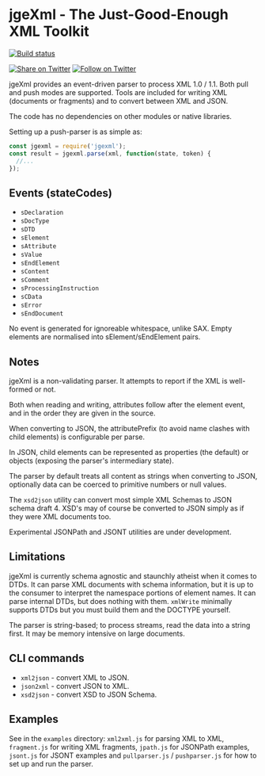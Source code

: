 # jgeXml - The Just-Good-Enough XML Toolkit

[![Build status](https://travis-ci.org/Mermade/jgeXml.svg?branch=master)](https://travis-ci.org/Mermade/jgeXml)

[![Share on Twitter][twitter-image]][twitter-link]
[![Follow on Twitter][twitterFollow-image]][twitterFollow-link]

jgeXml provides an event-driven parser to process XML 1.0 / 1.1. Both pull and push modes are supported. Tools are included for writing XML (documents or fragments) and to convert between XML and JSON.

The code has no dependencies on other modules or native libraries.

Setting up a push-parser is as simple as:

```javascript
const jgexml = require('jgexml');
const result = jgexml.parse(xml, function(state, token) {
  //...
});
```

## Events (stateCodes)

* `sDeclaration`
* `sDocType`
* `sDTD`
* `sElement`
* `sAttribute`
* `sValue`
* `sEndElement`
* `sContent`
* `sComment`
* `sProcessingInstruction`
* `sCData`
* `sError`
* `sEndDocument`

No event is generated for ignoreable whitespace, unlike SAX. Empty elements are normalised into sElement/sEndElement pairs.

## Notes

jgeXml is a non-validating parser. It attempts to report if the XML is well-formed or not.

Both when reading and writing, attributes follow after the element event, and in the order they are given in the source.

When converting to JSON, the attributePrefix (to avoid name clashes with child elements) is configurable per parse.

In JSON, child elements can be represented as properties (the default) or objects (exposing the parser's intermediary state).

The parser by default treats all content as strings when converting to JSON, optionally data can be coerced to primitive numbers or null values.

The `xsd2json` utility can convert most simple XML Schemas to JSON schema draft 4. XSD's may of course be converted to JSON simply as if they were XML documents too.

Experimental JSONPath and JSONT utilities are under development.

## Limitations

jgeXml is currently schema agnostic and staunchly atheist when it comes to DTDs. It can parse XML documents with schema information, but it is up to the
consumer to interpret the namespace portions of element names. It can parse internal DTDs, but does nothing with them.
`xmlWrite` minimally supports DTDs but you must build them and the DOCTYPE yourself.

The parser is string-based; to process streams, read the data into a string first. It may be memory intensive on large documents.

## CLI commands

* `xml2json` - convert XML to JSON.
* `json2xml` - convert JSON to XML.
* `xsd2json` - convert XSD to JSON Schema.

## Examples

See in the `examples` directory: `xml2xml.js` for parsing XML to XML, `fragment.js` for writing XML fragments, `jpath.js` for JSONPath examples, `jsont.js` for JSONT examples and `pullparser.js` / `pushparser.js` for how to set up and run the parser.

[twitter-image]: https://img.shields.io/twitter/url/http/PermittedSoc.svg?style=social
[twitter-link]: https://twitter.com/share?source=tweetbutton&text=jgeXml%20parser%20Via%20%40PermittedSoc&url=https%3A%2F%2Fgithub.com%2FMikeRalphson%2FjgeXml
[twitterFollow-image]: https://img.shields.io/twitter/follow/PermittedSoc.svg?style=social
[twitterFollow-link]: https://twitter.com/intent/follow?screen_name=PermittedSoc
